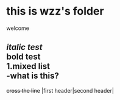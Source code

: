 # this is wzz's folder
welcome

*italic test*  
**bold test**  
1.mixed list  
  -what is this?  
 ---
 ~~cross the line~~
 |first header|second header|
